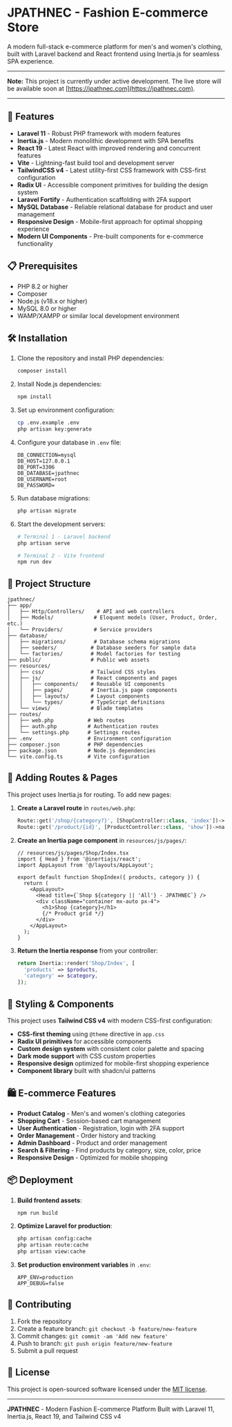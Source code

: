 
# JPATHNEC - Fashion E-commerce Store

A modern full-stack e-commerce platform for men's and women's clothing, built with Laravel backend and React frontend using Inertia.js for seamless SPA experience.

---

**Note:** This project is currently under active development. The live store will be available soon at [https://jpathnec.com](https://jpathnec.com).

---

## 🚀 Features

- **Laravel 11** - Robust PHP framework with modern features
- **Inertia.js** - Modern monolithic development with SPA benefits
- **React 19** - Latest React with improved rendering and concurrent features
- **Vite** - Lightning-fast build tool and development server
- **TailwindCSS v4** - Latest utility-first CSS framework with CSS-first configuration
- **Radix UI** - Accessible component primitives for building the design system
- **Laravel Fortify** - Authentication scaffolding with 2FA support
- **MySQL Database** - Reliable relational database for product and user management
- **Responsive Design** - Mobile-first approach for optimal shopping experience
- **Modern UI Components** - Pre-built components for e-commerce functionality

## 📋 Prerequisites

- PHP 8.2 or higher
- Composer
- Node.js (v18.x or higher)
- MySQL 8.0 or higher
- WAMP/XAMPP or similar local development environment

## 🛠️ Installation

1. Clone the repository and install PHP dependencies:

   ```bash
   composer install
   ```

2. Install Node.js dependencies:

   ```bash
   npm install
   ```

3. Set up environment configuration:

   ```bash
   cp .env.example .env
   php artisan key:generate
   ```

4. Configure your database in `.env` file:

   ```env
   DB_CONNECTION=mysql
   DB_HOST=127.0.0.1
   DB_PORT=3306
   DB_DATABASE=jpathnec
   DB_USERNAME=root
   DB_PASSWORD=
   ```

5. Run database migrations:

   ```bash
   php artisan migrate
   ```

6. Start the development servers:

   ```bash
   # Terminal 1 - Laravel backend
   php artisan serve

   # Terminal 2 - Vite frontend
   npm run dev
   ```

## 📁 Project Structure

```text
jpathnec/
├── app/
│   ├── Http/Controllers/    # API and web controllers
│   ├── Models/             # Eloquent models (User, Product, Order, etc.)
│   └── Providers/          # Service providers
├── database/
│   ├── migrations/         # Database schema migrations
│   ├── seeders/           # Database seeders for sample data
│   └── factories/         # Model factories for testing
├── public/                # Public web assets
├── resources/
│   ├── css/               # Tailwind CSS styles
│   ├── js/                # React components and pages
│   │   ├── components/    # Reusable UI components
│   │   ├── pages/         # Inertia.js page components
│   │   ├── layouts/       # Layout components
│   │   └── types/         # TypeScript definitions
│   └── views/             # Blade templates
├── routes/
│   ├── web.php           # Web routes
│   ├── auth.php          # Authentication routes
│   └── settings.php      # Settings routes
├── .env                  # Environment configuration
├── composer.json         # PHP dependencies
├── package.json          # Node.js dependencies
└── vite.config.ts        # Vite configuration
```

## 🧩 Adding Routes & Pages

This project uses Inertia.js for routing. To add new pages:

1. **Create a Laravel route** in `routes/web.php`:

   ```php
   Route::get('/shop/{category?}', [ShopController::class, 'index'])->name('shop');
   Route::get('/product/{id}', [ProductController::class, 'show'])->name('product.show');
   ```

2. **Create an Inertia page component** in `resources/js/pages/`:

   ```tsx
   // resources/js/pages/Shop/Index.tsx
   import { Head } from '@inertiajs/react';
   import AppLayout from '@/layouts/AppLayout';

   export default function ShopIndex({ products, category }) {
     return (
       <AppLayout>
         <Head title={`Shop ${category || 'All'} - JPATHNEC`} />
         <div className="container mx-auto px-4">
           <h1>Shop {category}</h1>
           {/* Product grid */}
         </div>
       </AppLayout>
     );
   }
   ```

3. **Return the Inertia response** from your controller:

   ```php
   return Inertia::render('Shop/Index', [
     'products' => $products,
     'category' => $category,
   ]);
   ```

## 🎨 Styling & Components

This project uses **Tailwind CSS v4** with modern CSS-first configuration:

- **CSS-first theming** using `@theme` directive in `app.css`
- **Radix UI primitives** for accessible components
- **Custom design system** with consistent color palette and spacing
- **Dark mode support** with CSS custom properties
- **Responsive design** optimized for mobile-first shopping experience
- **Component library** built with shadcn/ui patterns

## 🛍️ E-commerce Features

- **Product Catalog** - Men's and women's clothing categories
- **Shopping Cart** - Session-based cart management
- **User Authentication** - Registration, login with 2FA support
- **Order Management** - Order history and tracking
- **Admin Dashboard** - Product and order management
- **Search & Filtering** - Find products by category, size, color, price
- **Responsive Design** - Optimized for mobile shopping

## 📦 Deployment

1. **Build frontend assets**:

   ```bash
   npm run build
   ```

2. **Optimize Laravel for production**:

   ```bash
   php artisan config:cache
   php artisan route:cache
   php artisan view:cache
   ```

3. **Set production environment variables** in `.env`:

   ```env
   APP_ENV=production
   APP_DEBUG=false
   ```

## 🤝 Contributing

1. Fork the repository
2. Create a feature branch: `git checkout -b feature/new-feature`
3. Commit changes: `git commit -am 'Add new feature'`
4. Push to branch: `git push origin feature/new-feature`
5. Submit a pull request

## 📄 License

This project is open-sourced software licensed under the [MIT license](https://opensource.org/licenses/MIT).

---

**JPATHNEC** - Modern Fashion E-commerce Platform
Built with Laravel 11, Inertia.js, React 19, and Tailwind CSS v4
